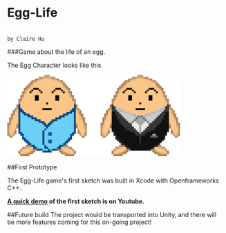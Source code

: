 # Egg-Life
                                                                              by Claire Hu
###Game about the life of an egg.

The Egg Character looks like this

<img src="https://github.com/Clairism/Egg-Life/blob/master/Demo/The%20Egg%20character.png" width="400">


##First Prototype

The Egg-Life game's first sketch was built in Xcode with Openframeworks C++.

**[A quick demo](https://www.youtube.com/embed/HV11VHj7Sjc) of the first sketch is on Youtube.**


##Future build
The project would be transported into Unity, and there will be more features coming for this on-going project!
